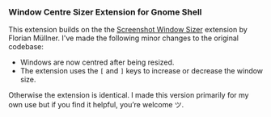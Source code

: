 ### Window Centre Sizer Extension for Gnome Shell
This extension builds on the the [Screenshot Window Sizer](https://gitlab.gnome.org/GNOME/gnome-shell-extensions/-/tree/main/extensions/screenshot-window-sizer) extension by Florian Müllner. I've made the following minor changes to the original codebase:

- Windows are now centred after being resized.
- The extension uses the `[` and `]` keys to increase or decrease the window size.

Otherwise the extension is identical. I made this version primarily for my own use but if you find it helpful, you’re welcome ツ.
